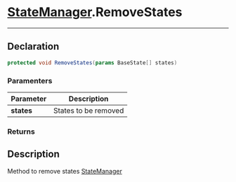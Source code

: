 # [StateManager](StateMachine.md##STATEMANAGER-INCLUDES).RemoveStates
---
## Declaration
```csharp
protected void RemoveStates(params BaseState[] states)
```
### Paramenters
|Parameter|Description|
|---|---|
|**states**| States to be removed|
### Returns

## Description
Method to remove states [StateManager](StateMachine.md##STATEMANAGER-INCLUDES)

